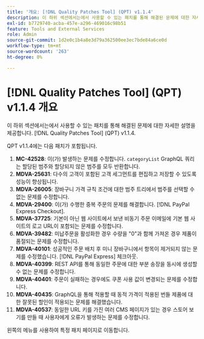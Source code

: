 ```yaml
---
title: '개요: [!DNL Quality Patches Tool] (QPT) v1.1.4'
description: 이 하위 섹션에서는에서 사용할 수 있는 패치를 통해 해결된 문제에 대한 자세한 설명을 제공합니다. [!DNL Quality Patches Tool] (QPT) v1.1.4.
exl-id: b7729740-acba-457e-a296-469016c98b51
feature: Tools and External Services
role: Admin
source-git-commit: 1d2e0c1b4a8e3d79a362500ee3ec7bde84a6ce0d
workflow-type: tm+mt
source-wordcount: '263'
ht-degree: 0%

---
```


# [!DNL Quality Patches Tool] (QPT) v1.1.4 개요

이 하위 섹션에서는에서 사용할 수 있는 패치를 통해 해결된 문제에 대한 자세한 설명을 제공합니다. [!DNL Quality Patches Tool] (QPT) v1.1.4.

QPT v1.1.4에는 다음 패치가 포함됩니다.

1. **MC-42528**: 이(가) 발생하는 문제를 수정합니다. `categoryList` GraphQL 쿼리는 할당된 범주와 할당되지 않은 범주를 모두 반환합니다.
1. **MDVA-25631**: 다수의 고객이 포함된 고객 세그먼트를 편집하고 저장할 수 있도록 성능이 향상됩니다.
1. **MDVA-26005**: 장바구니 가격 규칙 조건에 대한 범주 트리에서 범주를 선택할 수 없는 문제를 수정합니다.
1. **MDVA-29400**: 이(가) 수행한 중복 주문의 문제를 해결합니다. [!DNL PayPal Express Checkout].
1. **MDVA-37725**: 기본이 아닌 웹 사이트에서 보낸 비동기 주문 이메일에 기본 웹 사이트의 로고 URL이 포함되는 문제를 수정합니다.
1. **MDVA-39482**: 미납주문을 활성화한 경우 수량을 &quot;0&quot;과 함께 가져온 경우 제품이 품절되는 문제를 수정합니다.
1. **MDVA-40101**: 성공적인 주문 배치 후 미니 장바구니에서 항목이 제거되지 않는 문제를 수정했습니다. [!DNL PayPal Express] 체크아웃.
1. **MDVA-40399**: REST API를 통해 동일한 주문에 대한 부분 송장을 동시에 생성할 수 없는 문제를 수정합니다.
1. **MDVA-40401**: 주문이 실패하는 경우에도 쿠폰 사용 값이 변경되는 문제를 수정합니다.
1. **MDVA-40435**: GraphQL을 통해 적용할 때 동적 가격이 적용된 번들 제품에 대한 잘못된 할인이 적용되는 문제를 해결했습니다.
1. **MDVA-40537**: 동일한 URL 키를 가진 여러 CMS 페이지가 있는 경우 스토어 보기를 만들 때 사용자에게 오류가 발생하는 문제를 수정합니다.

왼쪽의 메뉴를 사용하여 특정 패치 페이지로 이동합니다.
